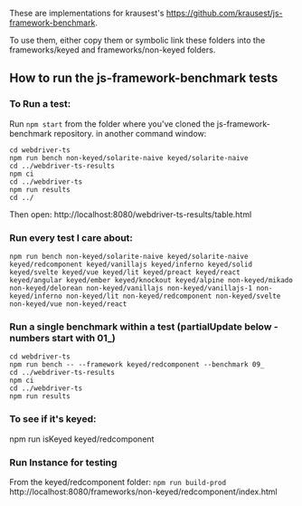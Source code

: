 These are implementations for krausest's  https://github.com/krausest/js-framework-benchmark.

To use them, either copy them or symbolic link these folders into the frameworks/keyed and frameworks/non-keyed folders.


## How to run the js-framework-benchmark tests

### To Run a test:
Run `npm start` from the folder where you've cloned the js-framework-benchmark repository.
in another command window:


```
cd webdriver-ts
npm run bench non-keyed/solarite-naive keyed/solarite-naive
cd ../webdriver-ts-results
npm ci
cd ../webdriver-ts
npm run results
cd ../
```
Then open:
http://localhost:8080/webdriver-ts-results/table.html

### Run every test I care about:

```
npm run bench non-keyed/solarite-naive keyed/solarite-naive keyed/redcomponent keyed/vanillajs keyed/inferno keyed/solid keyed/svelte keyed/vue keyed/lit keyed/preact keyed/react keyed/angular keyed/ember keyed/knockout keyed/alpine non-keyed/mikado non-keyed/delorean non-keyed/vanillajs non-keyed/vanillajs-1 non-keyed/inferno non-keyed/lit non-keyed/redcomponent non-keyed/svelte non-keyed/vue non-keyed/react
```

### Run a single benchmark within a test (partialUpdate below - numbers start with 01_)
```
cd webdriver-ts
npm run bench -- --framework keyed/redcomponent --benchmark 09_
cd ../webdriver-ts-results
npm ci
cd ../webdriver-ts
npm run results
```

### To see if it's keyed:
npm run isKeyed keyed/redcomponent

### Run Instance for testing
From the keyed/redcomponent folder:
`npm run build-prod`
http://localhost:8080/frameworks/non-keyed/redcomponent/index.html

